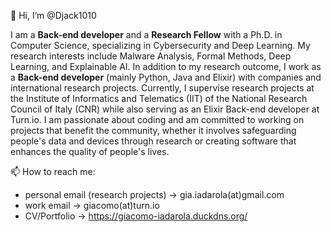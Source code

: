 👋 Hi, I’m @Djack1010

I am a **Back-end developer** and a **Research Fellow** with a Ph.D. in Computer Science, specializing in Cybersecurity and Deep Learning. My research interests include Malware Analysis, Formal Methods, Deep Learning, and Explainable AI.
In addition to my research outcome, I work as a **Back-end developer** (mainly Python, Java and Elixir) with companies and international research projects.
Currently, I supervise research projects at the Institute of Informatics and Telematics (IIT) of the National Research Council of Italy (CNR) while also serving as an Elixir Back-end developer at Turn.io. 
I am passionate about coding and am committed to working on projects that benefit the community, whether it involves safeguarding people's data and devices through research or creating software that enhances the quality of people's lives. 

📫 How to reach me:
 - personal email (research projects) -> gia.iadarola(at)gmail.com
 - work email -> giacomo(at)turn.io
 - CV/Portfolio -> https://giacomo-iadarola.duckdns.org/

<!---
Djack1010/Djack1010 is a ✨ special ✨ repository because its `README.md` (this file) appears on your GitHub profile.
You can click the Preview link to take a look at your changes.
--->
